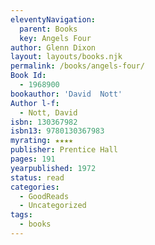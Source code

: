 ```yaml
---
eleventyNavigation:
  parent: Books
  key: Angels Four
author: Glenn Dixon
layout: layouts/books.njk
permalink: /books/angels-four/
Book Id:
  - 1968900
bookauthor: 'David  Nott'
Author l-f:
  - Nott, David
isbn: 130367982
isbn13: 9780130367983
myrating: ★★★★
publisher: Prentice Hall
pages: 191
yearpublished: 1972
status: read
categories:
  - GoodReads
  - Uncategorized
tags:
  - books
---
```

